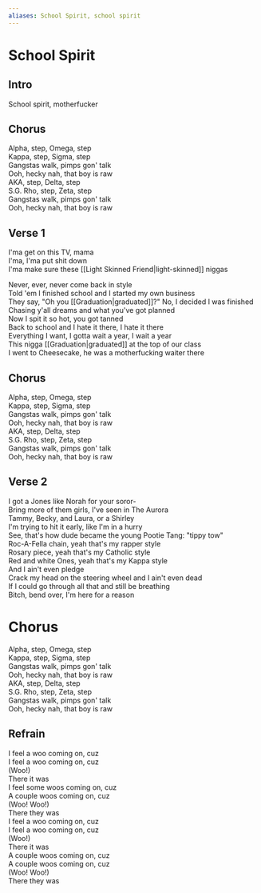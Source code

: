 ```yaml
---
aliases: School Spirit, school spirit
---
```


# School Spirit

## Intro

School spirit, motherfucker

## Chorus

Alpha, step, Omega, step  
Kappa, step, Sigma, step  
Gangstas walk, pimps gon' talk  
Ooh, hecky nah, that boy is raw  
AKA, step, Delta, step  
S.G. Rho, step, Zeta, step  
Gangstas walk, pimps gon' talk  
Ooh, hecky nah, that boy is raw

## Verse 1

I'ma get on this TV, mama  
I'ma, I'ma put shit down  
I'ma make sure these [[Light Skinned Friend|light-skinned]] niggas

Never, ever, never come back in style  
Told 'em I finished school and I started my own business  
They say, "Oh you [[Graduation|graduated]]?" No, I decided I was finished  
Chasing y'all dreams and what you've got planned  
Now I spit it so hot, you got tanned  
Back to school and I hate it there, I hate it there  
Everything I want, I gotta wait a year, I wait a year  
This nigga [[Graduation|graduated]] at the top of our class  
I went to Cheesecake, he was a motherfucking waiter there

## Chorus

Alpha, step, Omega, step  
Kappa, step, Sigma, step  
Gangstas walk, pimps gon' talk  
Ooh, hecky nah, that boy is raw  
AKA, step, Delta, step  
S.G. Rho, step, Zeta, step  
Gangstas walk, pimps gon' talk  
Ooh, hecky nah, that boy is raw

## Verse 2

I got a Jones like Norah for your soror-  
Bring more of them girls, I've seen in The Aurora  
Tammy, Becky, and Laura, or a Shirley  
I'm trying to hit it early, like I'm in a hurry  
See, that's how dude became the young Pootie Tang: "tippy tow"  
Roc-A-Fella chain, yeah that's my rapper style  
Rosary piece, yeah that's my Catholic style  
Red and white Ones, yeah that's my Kappa style  
And I ain't even pledge  
Crack my head on the steering wheel and I ain't even dead  
If I could go through all that and still be breathing  
Bitch, bend over, I'm here for a reason

# Chorus

Alpha, step, Omega, step  
Kappa, step, Sigma, step  
Gangstas walk, pimps gon' talk  
Ooh, hecky nah, that boy is raw  
AKA, step, Delta, step  
S.G. Rho, step, Zeta, step  
Gangstas walk, pimps gon' talk  
Ooh, hecky nah, that boy is raw

## Refrain

I feel a woo coming on, cuz  
I feel a woo coming on, cuz  
(Woo!)  
There it was  
I feel some woos coming on, cuz  
A couple woos coming on, cuz  
(Woo! Woo!)  
There they was  
I feel a woo coming on, cuz  
I feel a woo coming on, cuz  
(Woo!)  
There it was  
A couple woos coming on, cuz  
A couple woos coming on, cuz  
(Woo! Woo!)  
There they was
